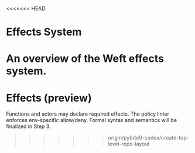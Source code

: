 <<<<<<< HEAD
# Effects System

An overview of the Weft effects system.
=======
# Effects (preview)
Functions and actors may declare required effects. The policy linter enforces env-specific allow/deny.
Formal syntax and semantics will be finalized in Step 3.
>>>>>>> origin/pybde0-codex/create-top-level-repo-layout
